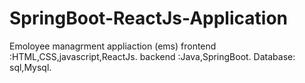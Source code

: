 # SpringBoot-ReactJs-Application
Emoloyee managrment appliaction (ems)
frontend :HTML,CSS,javascript,ReactJs.
backend :Java,SpringBoot.
Database: sql,Mysql.
